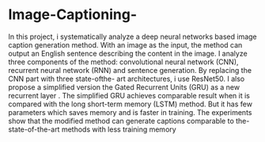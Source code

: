 # Image-Captioning-

In this project, i systematically analyze a deep neural networks based image
caption generation method. With an image as the input, the method can output an
English sentence describing the content in the image. I analyze three components
of the method: convolutional neural network (CNN), recurrent neural network
(RNN) and sentence generation. By replacing the CNN part with three state-ofthe-
art architectures, i use ResNet50. I also propose a simplified version the Gated Recurrent Units (GRU) as
a new recurrent layer . The simplified GRU achieves comparable result when it
is compared with the long short-term memory (LSTM) method. But it has few
parameters which saves memory and is faster in training. The experiments show that the modified
method can generate captions comparable to the-state-of-the-art methods with less
training memory
